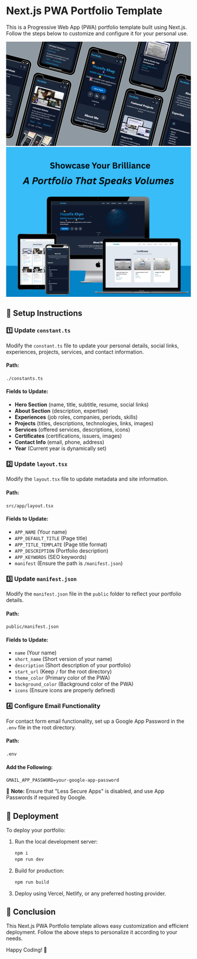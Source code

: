 # Next.js PWA Portfolio Template

This is a Progressive Web App (PWA) portfolio template built using Next.js. Follow the steps below to customize and configure it for your personal use.

![Nextfolio Mobile Mockup](/public/assets/Phone-Mockup-Cover.png)
![Nextfolio Multiple Devices Mockup](/public/assets/Mockup-Template.png)

## 📌 Setup Instructions

### 1️⃣ Update `constant.ts`
Modify the `constant.ts` file to update your personal details, social links, experiences, projects, services, and contact information.

#### **Path:**
```
./constants.ts
```
#### **Fields to Update:**
- **Hero Section** (name, title, subtitle, resume, social links)
- **About Section** (description, expertise)
- **Experiences** (job roles, companies, periods, skills)
- **Projects** (titles, descriptions, technologies, links, images)
- **Services** (offered services, descriptions, icons)
- **Certificates** (certifications, issuers, images)
- **Contact Info** (email, phone, address)
- **Year** (Current year is dynamically set)

### 2️⃣ Update `layout.tsx`
Modify the `layout.tsx` file to update metadata and site information.

#### **Path:**
```
src/app/layout.tsx
```
#### **Fields to Update:**
- `APP_NAME` (Your name)
- `APP_DEFAULT_TITLE` (Page title)
- `APP_TITLE_TEMPLATE` (Page title format)
- `APP_DESCRIPTION` (Portfolio description)
- `APP_KEYWORDS` (SEO keywords)
- `manifest` (Ensure the path is `/manifest.json`)

### 3️⃣ Update `manifest.json`
Modify the `manifest.json` file in the `public` folder to reflect your portfolio details.

#### **Path:**
```
public/manifest.json
```
#### **Fields to Update:**
- `name` (Your name)
- `short_name` (Short version of your name)
- `description` (Short description of your portfolio)
- `start_url` (Keep `/` for the root directory)
- `theme_color` (Primary color of the PWA)
- `background_color` (Background color of the PWA)
- `icons` (Ensure icons are properly defined)

### 4️⃣ Configure Email Functionality
For contact form email functionality, set up a Google App Password in the `.env` file in the root directory.

#### **Path:**
```
.env
```
#### **Add the Following:**
```
GMAIL_APP_PASSWORD=your-google-app-password
```
🚨 **Note:** Ensure that "Less Secure Apps" is disabled, and use App Passwords if required by Google.

## 🚀 Deployment
To deploy your portfolio:
1. Run the local development server:
   ```sh
   npm i
   npm run dev
   ```
2. Build for production:
   ```sh
   npm run build
   ```
3. Deploy using Vercel, Netlify, or any preferred hosting provider.

## 📌 Conclusion
This Next.js PWA Portfolio template allows easy customization and efficient deployment. Follow the above steps to personalize it according to your needs.

Happy Coding! 🚀